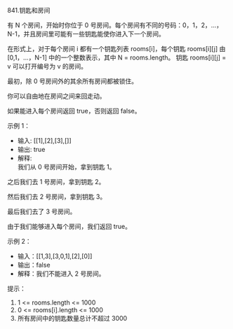 841.钥匙和房间

有 N 个房间，开始时你位于 0 号房间。每个房间有不同的号码：0，1，2，...，N-1，并且房间里可能有一些钥匙能使你进入下一个房间。

在形式上，对于每个房间 i 都有一个钥匙列表 rooms[i]，每个钥匙 rooms[i][j] 由 [0,1，...，N-1] 中的一个整数表示，其中 N = rooms.length。 钥匙 rooms[i][j] = v 可以打开编号为 v 的房间。

最初，除 0 号房间外的其余所有房间都被锁住。

你可以自由地在房间之间来回走动。

如果能进入每个房间返回 true，否则返回 false。

示例 1：

- 输入: [[1],[2],[3],[]]
- 输出: true
- 解释:  
我们从 0 号房间开始，拿到钥匙 1。

之后我们去 1 号房间，拿到钥匙 2。

然后我们去 2 号房间，拿到钥匙 3。

最后我们去了 3 号房间。

由于我们能够进入每个房间，我们返回 true。

示例 2：
- 输入：[[1,3],[3,0,1],[2],[0]]
- 输出：false
- 解释：我们不能进入 2 号房间。

提示：
1. 1 <= rooms.length <= 1000
2. 0 <= rooms[i].length <= 1000
3. 所有房间中的钥匙数量总计不超过 3000